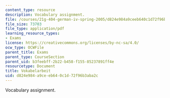 ```yaml
---
content_type: resource
description: Vocabulary assignment.
file: /courses/21g-404-german-iv-spring-2005/d824e984a9ceeb640c1d72f96b3aba2c_MIT21G_404S05_vokabelarbei.pdf
file_size: 73703
file_type: application/pdf
learning_resource_types:
- Exams
license: https://creativecommons.org/licenses/by-nc-sa/4.0/
ocw_type: OCWFile
parent_title: Exams
parent_type: CourseSection
parent_uid: b3feebff-2b22-b458-f155-85237891ff4e
resourcetype: Document
title: Vokabelarbeit
uid: d824e984-a9ce-eb64-0c1d-72f96b3aba2c
---
```

Vocabulary assignment.